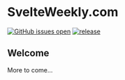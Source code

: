 # SvelteWeekly.com

[![GitHub issues open](https://img.shields.io/github/issues/HelloUnspecified/SvelteWeekly.com.svg)](https://github.com/HelloUnspecified/SvelteWeekly.com/issues) [![release](https://img.shields.io/badge/PRs-welcome-brightgreen.svg)](https://github.com/HelloUnspecified/SvelteWeekly.com/issues)

## Welcome

More to come...
